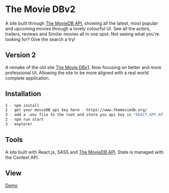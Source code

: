 # The Movie DBv2
A site built through [The MovieDB API](https://www.themoviedb.org/), showing all the latest, most popular and upcoming movies through a lovely colourful UI. See all the actors, trailers, reviews and Similar movies all in one spot. Not seeing what you're looking for? Give the search a try!

## Version 2
A remake of the old site [The Movie DBv1](https://github.com/JadeHendricks/movie-db). Now focusing on better and more professional UI.
Allowing the site to be more aligned with a real world complete application.

## Installation
```bash
1 - npm install
2 - get your movieDB api key here - https://www.themoviedb.org/
3 - add a .env file to the root and store you api key in "REACT_APP_API_KEY"
2 - npm run start
3 - explore!
```

## Tools
A site built with React.js, SASS and [The MovieDB API](https://www.themoviedb.org/).
State is managed with the Context API.

## View
[Demo](https://react-the-moviedb.netlify.app/)
